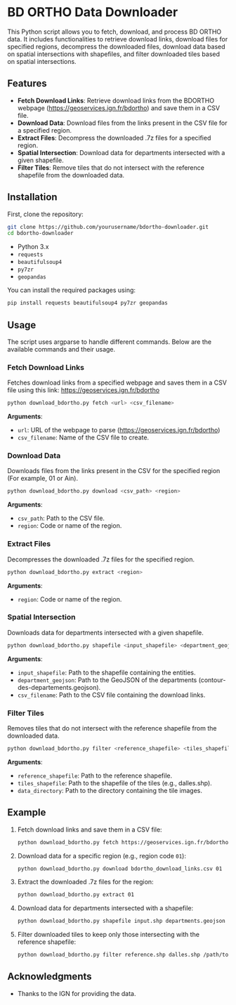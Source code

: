 # BD ORTHO Data Downloader

This Python script allows you to fetch, download, and process BD ORTHO data. It includes functionalities to retrieve download links, download files for specified regions, decompress the downloaded files, download data based on spatial intersections with shapefiles, and filter downloaded tiles based on spatial intersections.

## Features

- **Fetch Download Links**: Retrieve download links from the BDORTHO webpage (https://geoservices.ign.fr/bdortho) and save them in a CSV file.
- **Download Data**: Download files from the links present in the CSV file for a specified region.
- **Extract Files**: Decompress the downloaded .7z files for a specified region.
- **Spatial Intersection**: Download data for departments intersected with a given shapefile.
- **Filter Tiles**: Remove tiles that do not intersect with the reference shapefile from the downloaded data.

## Installation

First, clone the repository:

```bash
git clone https://github.com/yourusername/bdortho-downloader.git
cd bdortho-downloader
```

- Python 3.x
- `requests`
- `beautifulsoup4`
- `py7zr`
- `geopandas`

You can install the required packages using:

```bash
pip install requests beautifulsoup4 py7zr geopandas
```

## Usage

The script uses argparse to handle different commands. Below are the available commands and their usage.

### Fetch Download Links

Fetches download links from a specified webpage and saves them in a CSV file using this link: https://geoservices.ign.fr/bdortho

```bash
python download_bdortho.py fetch <url> <csv_filename>
```

**Arguments**:
- `url`: URL of the webpage to parse (https://geoservices.ign.fr/bdortho)
- `csv_filename`: Name of the CSV file to create.

### Download Data

Downloads files from the links present in the CSV for the specified region (For example, 01 or Ain).

```bash
python download_bdortho.py download <csv_path> <region>
```

**Arguments**:
- `csv_path`: Path to the CSV file.
- `region`: Code or name of the region.

### Extract Files

Decompresses the downloaded .7z files for the specified region.

```bash
python download_bdortho.py extract <region>
```

**Arguments**:
- `region`: Code or name of the region.

### Spatial Intersection

Downloads data for departments intersected with a given shapefile.

```bash
python download_bdortho.py shapefile <input_shapefile> <department_geojson> <csv_filename>
```

**Arguments**:
- `input_shapefile`: Path to the shapefile containing the entities.
- `department_geojson`: Path to the GeoJSON of the departments (contour-des-departements.geojson).
- `csv_filename`: Path to the CSV file containing the download links.

### Filter Tiles

Removes tiles that do not intersect with the reference shapefile from the downloaded data.

```bash
python download_bdortho.py filter <reference_shapefile> <tiles_shapefile> <data_directory>
```

**Arguments**:
- `reference_shapefile`: Path to the reference shapefile.
- `tiles_shapefile`: Path to the shapefile of the tiles (e.g., dalles.shp).
- `data_directory`: Path to the directory containing the tile images.

## Example

1. Fetch download links and save them in a CSV file:

    ```bash
    python download_bdortho.py fetch https://geoservices.ign.fr/bdortho bdortho_download_links.csv
    ```

2. Download data for a specific region (e.g., region code `01`):

    ```bash
    python download_bdortho.py download bdortho_download_links.csv 01
    ```

3. Extract the downloaded .7z files for the region:

    ```bash
    python download_bdortho.py extract 01
    ```

4. Download data for departments intersected with a shapefile:

    ```bash
    python download_bdortho.py shapefile input.shp departments.geojson bdortho_download_links.csv
    ```

5. Filter downloaded tiles to keep only those intersecting with the reference shapefile:

    ```bash
    python download_bdortho.py filter reference.shp dalles.shp /path/to/data_directory
    ```

## Acknowledgments

- Thanks to the IGN for providing the data.
